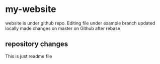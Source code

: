 # my-website

website is under github repo.
Editing file under example branch
updated locally
made changes on master on Github after rebase


## repository changes
This is just readme file



